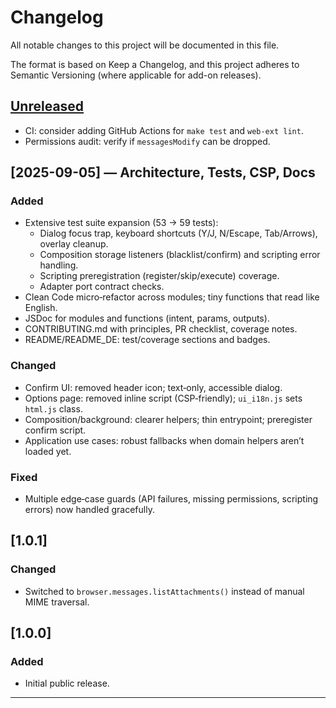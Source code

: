 # Changelog

All notable changes to this project will be documented in this file.

The format is based on Keep a Changelog, and this project adheres to
Semantic Versioning (where applicable for add-on releases).

## [Unreleased]
- CI: consider adding GitHub Actions for `make test` and `web-ext lint`.
- Permissions audit: verify if `messagesModify` can be dropped.

## [2025-09-05] — Architecture, Tests, CSP, Docs
### Added
- Extensive test suite expansion (53 → 59 tests):
  - Dialog focus trap, keyboard shortcuts (Y/J, N/Escape, Tab/Arrows), overlay cleanup.
  - Composition storage listeners (blacklist/confirm) and scripting error handling.
  - Scripting preregistration (register/skip/execute) coverage.
  - Adapter port contract checks.
- Clean Code micro‑refactor across modules; tiny functions that read like English.
- JSDoc for modules and functions (intent, params, outputs).
- CONTRIBUTING.md with principles, PR checklist, coverage notes.
- README/README_DE: test/coverage sections and badges.

### Changed
- Confirm UI: removed header icon; text‑only, accessible dialog.
- Options page: removed inline script (CSP‑friendly); `ui_i18n.js` sets `html.js` class.
- Composition/background: clearer helpers; thin entrypoint; preregister confirm script.
- Application use cases: robust fallbacks when domain helpers aren’t loaded yet.

### Fixed
- Multiple edge‑case guards (API failures, missing permissions, scripting errors) now handled gracefully.

## [1.0.1]
### Changed
- Switched to `browser.messages.listAttachments()` instead of manual MIME traversal.

## [1.0.0]
### Added
- Initial public release.

---

[Unreleased]: https://github.com/bitranox/Thunderbird-Reply-with-Attachments/compare
